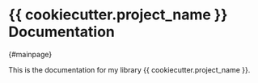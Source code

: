 # {{ cookiecutter.project_name }} Documentation
{#mainpage}

This is the documentation for my library {{ cookiecutter.project_name }}.
